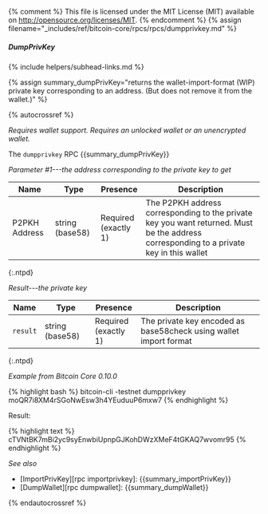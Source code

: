 {% comment %}
This file is licensed under the MIT License (MIT) available on
http://opensource.org/licenses/MIT.
{% endcomment %}
{% assign filename="_includes/ref/bitcoin-core/rpcs/rpcs/dumpprivkey.md" %}

##### DumpPrivKey
{% include helpers/subhead-links.md %}

{% assign summary_dumpPrivKey="returns the wallet-import-format (WIP) private key corresponding to an address. (But does not remove it from the wallet.)" %}

{% autocrossref %}

*Requires wallet support. Requires an unlocked wallet or an
unencrypted wallet.*

The `dumpprivkey` RPC {{summary_dumpPrivKey}}

*Parameter #1---the address corresponding to the private key to get*

| Name               | Type            | Presence                    | Description
|--------------------|-----------------|-----------------------------|----------------
| P2PKH Address      | string (base58) | Required<br>(exactly 1)     | The P2PKH address corresponding to the private key you want returned.  Must be the address corresponding to a private key in this wallet
{:.ntpd}

*Result---the private key*

| Name               | Type            | Presence                    | Description
|--------------------|-----------------|-----------------------------|----------------
| `result`           | string (base58) | Required<br>(exactly 1)     | The private key encoded as base58check using wallet import format
{:.ntpd}

*Example from Bitcoin Core 0.10.0*

{% highlight bash %}
bitcoin-cli -testnet dumpprivkey moQR7i8XM4rSGoNwEsw3h4YEuduuP6mxw7
{% endhighlight %}

Result:

{% highlight text %}
cTVNtBK7mBi2yc9syEnwbiUpnpGJKohDWzXMeF4tGKAQ7wvomr95
{% endhighlight %}

*See also*

* [ImportPrivKey][rpc importprivkey]: {{summary_importPrivKey}}
* [DumpWallet][rpc dumpwallet]: {{summary_dumpWallet}}

{% endautocrossref %}
